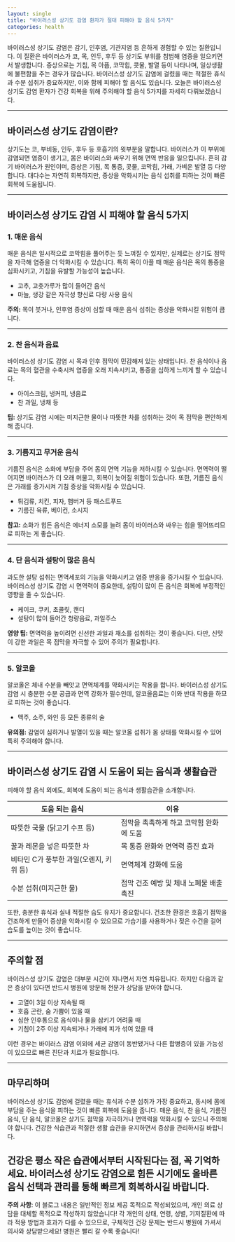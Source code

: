 ```yaml
---
layout: single
title: "바이러스성 상기도 감염 환자가 절대 피해야 할 음식 5가지"
categories: health
---
```

바이러스성 상기도 감염은 감기, 인후염, 기관지염 등 흔하게 경험할 수 있는 질환입니다. 이 질환은 바이러스가 코, 목, 인두, 후두 등 상기도 부위를 침범해 염증을 일으키면서 발생합니다. 증상으로는 기침, 목 아픔, 코막힘, 콧물, 발열 등이 나타나며, 일상생활에 불편함을 주는 경우가 많습니다. 바이러스성 상기도 감염에 걸렸을 때는 적절한 휴식과 수분 섭취가 중요하지만, 이와 함께 피해야 할 음식도 있습니다. 오늘은 바이러스성 상기도 감염 환자가 건강 회복을 위해 주의해야 할 음식 5가지를 자세히 다뤄보겠습니다.

---

## 바이러스성 상기도 감염이란?

상기도는 코, 부비동, 인두, 후두 등 호흡기의 윗부분을 말합니다. 바이러스가 이 부위에 감염되면 염증이 생기고, 몸은 바이러스와 싸우기 위해 면역 반응을 일으킵니다. 흔히 감기 바이러스가 원인이며, 증상은 기침, 목 통증, 콧물, 코막힘, 가래, 가벼운 발열 등 다양합니다. 대다수는 자연히 회복하지만, 증상을 악화시키는 음식 섭취를 피하는 것이 빠른 회복에 도움됩니다.

---

## 바이러스성 상기도 감염 시 피해야 할 음식 5가지

### 1. 매운 음식

매운 음식은 일시적으로 코막힘을 풀어주는 듯 느껴질 수 있지만, 실제로는 상기도 점막을 자극해 염증을 더 악화시킬 수 있습니다. 특히 목이 아플 때 매운 음식은 목의 통증을 심화시키고, 기침을 유발할 가능성이 높습니다.

- 고추, 고춧가루가 많이 들어간 음식
- 마늘, 생강 같은 자극성 향신료 다량 사용 음식

**주의:** 목이 붓거나, 인후염 증상이 심할 때 매운 음식 섭취는 증상을 악화시킬 위험이 큽니다.

---

### 2. 찬 음식과 음료

바이러스성 상기도 감염 시 목과 인후 점막이 민감해져 있는 상태입니다. 찬 음식이나 음료는 목의 혈관을 수축시켜 염증을 오래 지속시키고, 통증을 심하게 느끼게 할 수 있습니다.

- 아이스크림, 냉커피, 냉음료
- 찬 과일, 냉채 등

**팁:** 상기도 감염 시에는 미지근한 물이나 따뜻한 차를 섭취하는 것이 목 점막을 편안하게 해 줍니다.

---

### 3. 기름지고 무거운 음식

기름진 음식은 소화에 부담을 주어 몸의 면역 기능을 저하시킬 수 있습니다. 면역력이 떨어지면 바이러스가 더 오래 머물고, 회복이 늦어질 위험이 있습니다. 또한, 기름진 음식은 가래를 증가시켜 기침 증상을 악화시킬 수 있습니다.

- 튀김류, 치킨, 피자, 햄버거 등 패스트푸드
- 기름진 육류, 베이컨, 소시지

**참고:** 소화가 힘든 음식은 에너지 소모를 늘려 몸이 바이러스와 싸우는 힘을 떨어뜨리므로 피하는 게 좋습니다.

---

### 4. 단 음식과 설탕이 많은 음식

과도한 설탕 섭취는 면역세포의 기능을 약화시키고 염증 반응을 증가시킬 수 있습니다. 바이러스성 상기도 감염 시 면역력이 중요한데, 설탕이 많이 든 음식은 회복에 부정적인 영향을 줄 수 있습니다.

- 케이크, 쿠키, 초콜릿, 캔디
- 설탕이 많이 들어간 청량음료, 과일주스

**영양 팁:** 면역력을 높이려면 신선한 과일과 채소를 섭취하는 것이 좋습니다. 다만, 신맛이 강한 과일은 목 점막을 자극할 수 있어 주의가 필요합니다.

---

### 5. 알코올

알코올은 체내 수분을 빼앗고 면역체계를 약화시키는 작용을 합니다. 바이러스성 상기도 감염 시 충분한 수분 공급과 면역 강화가 필수인데, 알코올음료는 이와 반대 작용을 하므로 피하는 것이 좋습니다.

- 맥주, 소주, 와인 등 모든 종류의 술

**유의점:** 감염이 심하거나 발열이 있을 때는 알코올 섭취가 몸 상태를 악화시킬 수 있어 특히 주의해야 합니다.

---

## 바이러스성 상기도 감염 시 도움이 되는 음식과 생활습관

피해야 할 음식 외에도, 회복에 도움이 되는 음식과 생활습관을 소개합니다.

| 도움 되는 음식 | 이유 |
|----------------|-------|
| 따뜻한 국물 (닭고기 수프 등) | 점막을 촉촉하게 하고 코막힘 완화에 도움 |
| 꿀과 레몬을 넣은 따뜻한 차 | 목 통증 완화와 면역력 증진 효과 |
| 비타민 C가 풍부한 과일(오렌지, 키위 등) | 면역체계 강화에 도움 |
| 수분 섭취(미지근한 물) | 점막 건조 예방 및 체내 노폐물 배출 촉진 |

또한, 충분한 휴식과 실내 적절한 습도 유지가 중요합니다. 건조한 환경은 호흡기 점막을 건조하게 만들어 증상을 악화시킬 수 있으므로 가습기를 사용하거나 젖은 수건을 걸어 습도를 높이는 것이 좋습니다.

---

## 주의할 점

바이러스성 상기도 감염은 대부분 시간이 지나면서 자연 치유됩니다. 하지만 다음과 같은 증상이 있다면 반드시 병원에 방문해 전문가 상담을 받아야 합니다.

- 고열이 3일 이상 지속될 때
- 호흡 곤란, 숨 가쁨이 있을 때
- 심한 인후통으로 음식이나 물을 삼키기 어려울 때
- 기침이 2주 이상 지속되거나 가래에 피가 섞여 있을 때

이런 경우는 바이러스 감염 이외에 세균 감염이 동반됐거나 다른 합병증이 있을 가능성이 있으므로 빠른 진단과 치료가 필요합니다.

---

## 마무리하며

바이러스성 상기도 감염에 걸렸을 때는 휴식과 수분 섭취가 가장 중요하고, 동시에 몸에 부담을 주는 음식을 피하는 것이 빠른 회복에 도움을 줍니다. 매운 음식, 찬 음식, 기름진 음식, 단 음식, 알코올은 상기도 점막을 자극하거나 면역력을 약화시킬 수 있으니 주의해야 합니다. 건강한 식습관과 적절한 생활 습관을 유지하면서 증상을 관리하시길 바랍니다.

건강은 평소 작은 습관에서부터 시작된다는 점, 꼭 기억하세요. 바이러스성 상기도 감염으로 힘든 시기에도 올바른 음식 선택과 관리를 통해 빠르게 회복하시길 바랍니다.
---

**주의 사항**: 이 블로그 내용은 일반적인 정보 제공 목적으로 작성되었으며, 개인 의료 상담을 대체할 목적으로 작성하지 않았습니다! 각 개인의 상태, 연령, 성별, 기저질환에 따라 적용 방법과 효과가 다를 수 있으므로, 구체적인 건강 문제는 반드시 병원에 가셔서 의사와 상담받으세요! 병원은 빨리 갈 수록 좋습니다!
